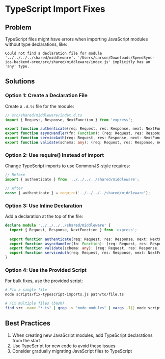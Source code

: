 # TypeScript Import Fixes

## Problem

TypeScript files might have errors when importing JavaScript modules without type declarations, like:

```
Could not find a declaration file for module '../../../../shared/middleware'. '/Users/carson/Downloads/SpendSync-ios-backend-oreo/src/shared/middleware/index.js' implicitly has an 'any' type.
```

## Solutions

### Option 1: Create a Declaration File

Create a `.d.ts` file for the module:

```typescript
// src/shared/middleware/index.d.ts
import { Request, Response, NextFunction } from 'express';

export function authenticate(req: Request, res: Response, next: NextFunction): void;
export function asyncHandler(fn: Function): (req: Request, res: Response, next: NextFunction) => Promise<void>;
export function serviceAuth(req: Request, res: Response, next: NextFunction): void;
export function validate(schema: any): (req: Request, res: Response, next: NextFunction) => void;
```

### Option 2: Use require() Instead of import

Change TypeScript imports to use CommonJS-style requires:

```typescript
// Before
import { authenticate } from '../../../../shared/middleware';

// After
const { authenticate } = require('../../../../shared/middleware');
```

### Option 3: Use Inline Declaration

Add a declaration at the top of the file:

```typescript
declare module '../../../../shared/middleware' {
  import { Request, Response, NextFunction } from 'express';
  
  export function authenticate(req: Request, res: Response, next: NextFunction): void;
  export function asyncHandler(fn: Function): (req: Request, res: Response, next: NextFunction) => Promise<void>;
  export function validate(schema: any): (req: Request, res: Response, next: NextFunction) => void;
  export function serviceAuth(req: Request, res: Response, next: NextFunction): void;
}
```

### Option 4: Use the Provided Script

For bulk fixes, use the provided script:

```bash
# Fix a single file
node scripts/fix-typescript-imports.js path/to/file.ts

# Fix multiple files (bash)
find src -name "*.ts" | grep -v "node_modules" | xargs -I{} node scripts/fix-typescript-imports.js {}
```

## Best Practices

1. When creating new JavaScript modules, add TypeScript declarations from the start
2. Use TypeScript for new code to avoid these issues
3. Consider gradually migrating JavaScript files to TypeScript 